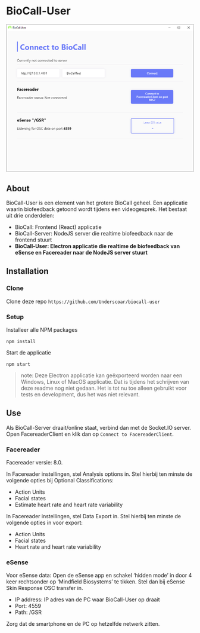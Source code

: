 # BioCall-User
![BioCall-User screenshot](https://raw.githubusercontent.com/Underscoar/biocall-user/master/assets/screenshot.png)

## About
BioCall-User is een element van het grotere BioCall geheel. Een applicatie waarin biofeedback getoond wordt tijdens een videogesprek. Het bestaat uit drie onderdelen:
- BioCall: Frontend (React) applicatie
- BioCall-Server: NodeJS server die realtime biofeedback naar de frontend stuurt
- **BioCall-User: Electron applicatie die realtime de biofeedback van eSense en Facereader naar de NodeJS server stuurt**

## Installation
### Clone
Clone deze repo `https://github.com/Underscoar/biocall-user`

### Setup
Installeer alle NPM packages
```
npm install
```

Start de applicatie
```
npm start
```

> note: Deze Electron applicatie kan geëxporteerd worden naar een Windows, Linux of MacOS applicatie. Dat is tijdens het schrijven van deze readme nog niet gedaan. Het is tot nu toe alleen gebruikt voor tests en development, dus het was niet relevant.

## Use
Als BioCall-Server draait/online staat, verbind dan met de Socket.IO server. Open FacereaderClient en klik dan op `Connect to FacereaderClient`.

### Facereader
Facereader versie: 8.0.

In Facereader instellingen, stel Analysis options in. Stel hierbij ten minste de volgende opties bij Optional Classifications:
- Action Units
- Facial states
- Estimate heart rate and heart rate variability

In Facereader instellingen, stel Data Export in. Stel hierbij ten minste de volgende opties in voor export:
- Action Units
- Facial states
- Heart rate and heart rate variability


### eSense
Voor eSense data: Open de eSense app en schakel ‘hidden mode’ in door 4 keer rechtsonder op ‘Mindfield Biosystems’ te tikken. Stel dan bij eSense Skin Response OSC transfer in.
- IP address: IP adres van de PC waar BioCall-User op draait
- Port: 4559
- Path: /GSR

Zorg dat de smartphone en de PC op hetzelfde netwerk zitten.
